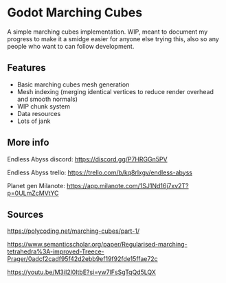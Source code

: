 # Godot Marching Cubes
A simple marching cubes implementation. WIP, meant to document my progress to make it a smidge easier for anyone else trying this, also so any people who want to can follow development.

## Features
* Basic marching cubes mesh generation
* Mesh indexing (merging identical vertices to reduce render overhead and smooth normals)
* WIP chunk system
* Data resources
* Lots of jank


## More info
Endless Abyss discord: https://discord.gg/P7HRGGn5PV

Endless Abyss trello: https://trello.com/b/kq8rlxgv/endless-abyss

Planet gen Milanote: https://app.milanote.com/1SJ1Nd16j7xv2T?p=0ULmZcMVtYC
## Sources
https://polycoding.net/marching-cubes/part-1/

https://www.semanticscholar.org/paper/Regularised-marching-tetrahedra%3A-improved-Treece-Prager/0adcf2cadf95f42d2ebb9ef19f92fde15ffae72c

https://youtu.be/M3iI2l0ltbE?si=yw7lFsSgTqQd5LQX


